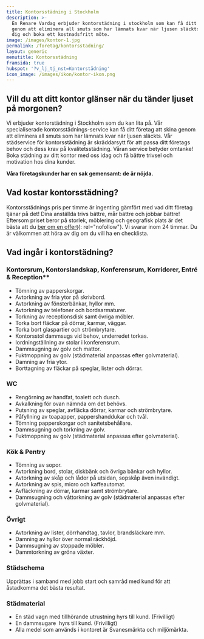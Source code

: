```yaml
---
title: Kontorsstädning i Stockholm
description: >-
  En Renare Vardag erbjuder kontorstädning i stockholm som kan få ditt företag att skina
  genom att eliminera all smuts som har lämnats kvar när ljusen släckts. Hör av
  dig och boka ett kostnadsfritt möte.
image: /images/kontor-1.jpg
permalink: /foretag/kontorsstadning/
layout: generic
menutitle: Kontorsstädning
framsida: true
hubspot: '?v_lj_tj_nst=Kontorstädning'
icon_image: /images/ikon/kontor-ikon.png
---
```


## Vill du att ditt kontor glänser när du tänder ljuset på morgonen?

Vi erbjuder kontorstädning i Stockholm som du kan lita på. Vår specialiserade kontorsstädnings-service kan få ditt företag att skina genom att eliminera all smuts som har lämnats kvar när ljusen släckts. Vår städservice för kontorsstädning är skräddarsytt för att passa ditt företags behov och dess krav på kvalitetsstädning. Våran service betyder omtanke! Boka städning av ditt kontor med oss idag och få bättre trivsel och motivation hos dina kunder.

**Våra företagskunder har en sak gemensamt: de är nöjda.**

## Vad kostar kontorsstädning?
Kontorsstädnings pris per timme är ingenting gämfört med vad ditt företag tjänar på det! Dina anställda trivs bättre, mår bättre och jobbar bättre! Eftersom priset beror på storlek, möblering och geografisk plats är det bästa att du [ber om en offert](/boka/?v_lj_tj_nst=Kontorst%C3%A4dning){: rel="nofollow"}. Vi svarar inom 24 timmar. Du är välkommen att höra av dig om du vill ha en checklista.

## Vad ingår i kontorstädning?

### Kontorsrum, Kontorslandskap, Konferensrum, Korridorer, Entré & Reception\*\*

* Tömning av papperskorgar.
* Avtorkning av fria ytor på skrivbord.
* Avtorkning av fönsterbänkar, hyllor mm.
* Avtorkning av telefoner och bordsarmaturer.
* Torkning av receptionsdisk samt övriga möbler.
* Torka bort fläckar på dörrar, karmar, väggar.
* Torka bort glaspartier och strömbrytare.
* Kontorsstol dammsugs vid behov, underredet torkas.
* Iordningställning av stolar i konferensrum.
* Dammsugning av golv och mattor.
* Fuktmoppning av golv (städmaterial anpassas efter golvmaterial).
* Damning av fria ytor.
* Borttagning av fläckar på speglar, lister och dörrar.

### WC

* Rengörning av handfat, toalett och dusch.
* Avkalkning för ovan nämnda om det behövs.
* Putsning av speglar, avfläcka dörrar, karmar och strömbrytare.
* Påfyllning av toapapper, pappershanddukar och tvål.
* Tömning papperskorgar och sanitetsbehållare.
* Dammsugning och torkning av golv.
* Fuktmoppning av golv (städmaterial anpassas efter golvmaterial).

### Kök & Pentry

* Tömning av sopor.
* Avtorkning bord, stolar, diskbänk och övriga bänkar och hyllor.
* Avtorkning av skåp och lådor på utsidan, sopskåp även invändigt.
* Avtorkning av spis, micro och kaffeautomat.
* Avfläckning av dörrar, karmar samt strömbrytare.
* Dammsugning och våttorkning av golv (städmaterial anpassas efter golvmaterial).

### Övrigt

* Avtorkning av lister, dörrhandtag, tavlor, brandsläckare mm.
* Damning av hyllor över normal räckhöjd.
* Dammsugning av stoppade möbler.
* Dammtorkning av gröna växter.

### Städschema

Upprättas i samband med jobb start och samråd med kund för att åstadkomma det bästa resultat.

### Städmaterial

* En städ vagn med tillhörande utrustning hyrs till kund. (Frivilligt)
* En dammsugare  hyrs till kund. (Frivilligt)
* Alla medel som används i kontoret är Svanesmärkta och miljömärkta.